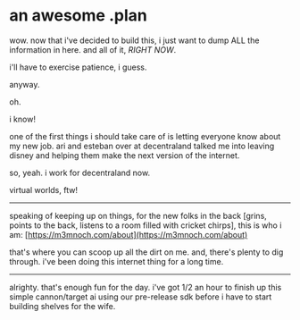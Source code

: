 # an awesome .plan

wow.  now that i've decided to build this, i just want to dump ALL the information in here.  and all of it, _RIGHT NOW_.

i'll have to exercise patience, i guess.

anyway.

oh.

i know!

one of the first things i should take care of is letting everyone know about my new job.  ari and esteban over at decentraland talked me into leaving disney and helping them make the next version of the internet.

so, yeah.  i work for decentraland now.

virtual worlds, ftw!

---

speaking of keeping up on things, for the new folks in the back [grins, points to the back, listens to a room filled with cricket chirps], this is who i am:  [https://m3mnoch.com/about](https://m3mnoch.com/about)

that's where you can scoop up all the dirt on me.  and, there's plenty to dig through.  i've been doing this internet thing for a long time.

---

alrighty.  that's enough fun for the day.  i've got 1/2 an hour to finish up this simple cannon/target ai using our pre-release sdk before i have to start building shelves for the wife.

